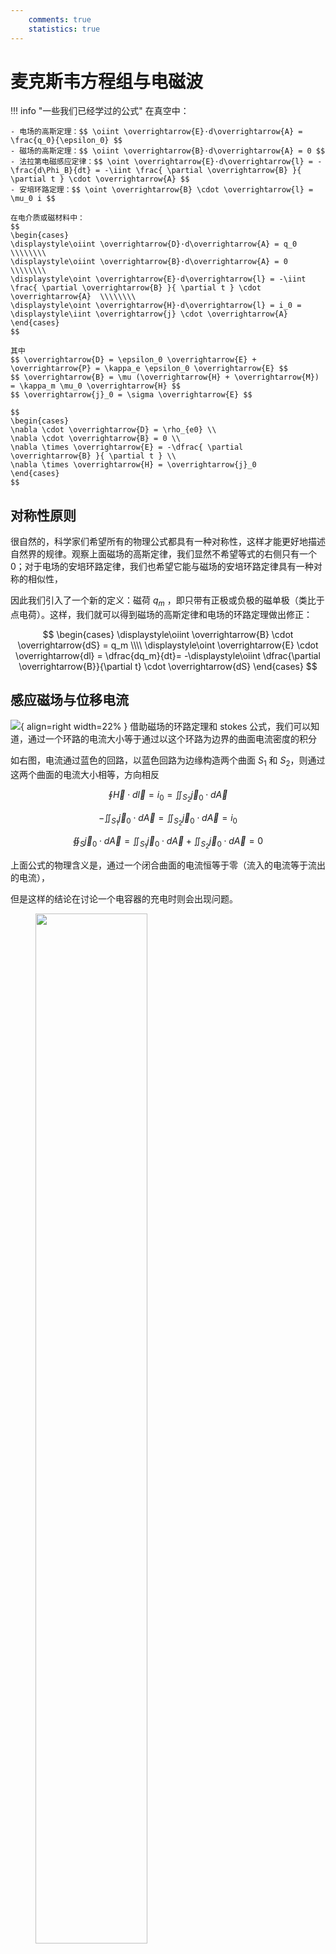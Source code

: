 ```yaml
---
    comments: true
    statistics: true
---
```


# 麦克斯韦方程组与电磁波

!!! info "一些我们已经学过的公式"
    在真空中：

    - 电场的高斯定理：$$ \oiint \overrightarrow{E}·d\overrightarrow{A} = \frac{q_0}{\epsilon_0} $$
    - 磁场的高斯定理：$$ \oiint \overrightarrow{B}·d\overrightarrow{A} = 0 $$
    - 法拉第电磁感应定律：$$ \oint \overrightarrow{E}·d\overrightarrow{l} = -\frac{d\Phi_B}{dt} = -\iint \frac{ \partial \overrightarrow{B} }{ \partial t } \cdot \overrightarrow{A} $$
    - 安培环路定理：$$ \oint \overrightarrow{B} \cdot \overrightarrow{l} = \mu_0 i $$

    在电介质或磁材料中：
    $$
    \begin{cases}
    \displaystyle\oiint \overrightarrow{D}·d\overrightarrow{A} = q_0 \\\\\\\\
    \displaystyle\oiint \overrightarrow{B}·d\overrightarrow{A} = 0 \\\\\\\\
    \displaystyle\oint \overrightarrow{E}·d\overrightarrow{l} = -\iint \frac{ \partial \overrightarrow{B} }{ \partial t } \cdot \overrightarrow{A}  \\\\\\\\
    \displaystyle\oint \overrightarrow{H}·d\overrightarrow{l} = i_0 = \displaystyle\iint \overrightarrow{j} \cdot \overrightarrow{A}
    \end{cases}
    $$

    其中
    $$ \overrightarrow{D} = \epsilon_0 \overrightarrow{E} + \overrightarrow{P} = \kappa_e \epsilon_0 \overrightarrow{E} $$
    $$ \overrightarrow{B} = \mu (\overrightarrow{H} + \overrightarrow{M}) = \kappa_m \mu_0 \overrightarrow{H} $$
    $$ \overrightarrow{j}_0 = \sigma \overrightarrow{E} $$

    $$
    \begin{cases}
    \nabla \cdot \overrightarrow{D} = \rho_{e0} \\
    \nabla \cdot \overrightarrow{B} = 0 \\
    \nabla \times \overrightarrow{E} = -\dfrac{ \partial \overrightarrow{B} }{ \partial t } \\
    \nabla \times \overrightarrow{H} = \overrightarrow{j}_0
    \end{cases}
    $$

## 对称性原则

很自然的，科学家们希望所有的物理公式都具有一种对称性，这样才能更好地描述自然界的规律。观察上面磁场的高斯定律，我们显然不希望等式的右侧只有一个0；对于电场的安培环路定律，我们也希望它能与磁场的安培环路定律具有一种对称的相似性，

因此我们引入了一个新的定义：磁荷 $q_m$ ，即只带有正极或负极的磁单极（类比于点电荷）。这样，我们就可以得到磁场的高斯定律和电场的环路定理做出修正：

$$ \begin{cases}
\displaystyle\oiint \overrightarrow{B} \cdot \overrightarrow{dS} = q_m \\\\
\displaystyle\oint \overrightarrow{E} \cdot \overrightarrow{dl} = \dfrac{dq_m}{dt}= -\displaystyle\oiint \dfrac{\partial \overrightarrow{B}}{\partial t} \cdot \overrightarrow{dS}
\end{cases} $$

## 感应磁场与位移电流

![](./assets/磁场环路定理与stokes公式.png){ align=right width=22% }
借助磁场的环路定理和 stokes 公式，我们可以知道，通过一个环路的电流大小等于通过以这个环路为边界的曲面电流密度的积分

如右图，电流通过蓝色的回路，以蓝色回路为边缘构造两个曲面 $S_1$ 和 $S_2$，则通过这两个曲面的电流大小相等，方向相反

$$ \oint \overrightarrow{H} \cdot d\overrightarrow{l} = i_0 = \iint_{S_2} \overrightarrow{j}_0 \cdot d\overrightarrow{A} $$

$$ -\iint_{S_1} \overrightarrow{j}_0 \cdot d\overrightarrow{A} = \iint_{S_2} \overrightarrow{j}_0 \cdot d\overrightarrow{A} = i_0 $$

$$ \oiint_S \overrightarrow{j}_0 \cdot d\overrightarrow{A} = \iint_{S_1} \overrightarrow{j}_0 \cdot d\overrightarrow{A} + \iint_{S_2} \overrightarrow{j}_0 \cdot d\overrightarrow{A} = 0 $$

上面公式的物理含义是，通过一个闭合曲面的电流恒等于零（流入的电流等于流出的电流），

但是这样的结论在讨论一个电容器的充电时则会出现问题。

<figure>
    <img src="../assets/电容器充电.png" width="65%" />
</figure>

对于（1，2）构成的闭合曲面以及（1，4）构成的闭合曲面，其内部的电流之和为零。但当我们选择曲面（1，3）时，就发现电流从曲面1进入，但并没有从曲面3流出，这就说明我们上面的结论存在问题。

为了解决这个问题，我们引入了位移电流 $I_D$ 的概念。位移电流是由于电场的变化而产生的，它的大小与电场的变化率成正比，方向与电场的变化方向相同。
$$ \oint \overrightarrow{H} \cdot d\overrightarrow{l} = I_{free} + I_D $$

但是位移电流的概念是怎么得到的呢？我们可以从下面的推导中看到：

首先考虑（1，3）构成的曲面 $S$，电流只进入不流出
$$ \oiint_S \overrightarrow{j}_0 \cdot d\overrightarrow{A} = -\dfrac{dq_0}{dt} $$
又根据高斯定律，
$$ \oiint_S \overrightarrow{D} \cdot d\overrightarrow{A} = q_0 $$
于是
$$ \dfrac{dq_0}{dt} = \dfrac{d}{dt} \oiint_S \overrightarrow{D} \cdot d\overrightarrow{A} = \oiint_S \dfrac{\partial \overrightarrow{D}}{\partial t} \cdot d\overrightarrow{A} $$

$$ \therefore \oiint_S \left( \overrightarrow{j}_0 + \dfrac{\partial \overrightarrow{D}}{\partial t} \right) \cdot d\overrightarrow{A} = 0 $$

此时在曲面1进入的量等于从曲面3流出的量，即

$$ -\oiint_{S_1} \left( \overrightarrow{j}_0 + \dfrac{\partial \overrightarrow{D}}{\partial t} \right) \cdot d\overrightarrow{A} = \oiint_{S_2} \left( \overrightarrow{j}_0 + \dfrac{\partial \overrightarrow{D}}{\partial t} \right) \cdot d\overrightarrow{A} $$

考虑到电位移矢量与磁感应强度的对称关系，我们也可以定义一个类似于磁通量的物理量：电位移通量
!!! info 
    电位移通量 
    $$ \Phi_D = \iint \overrightarrow{D} \cdot d\overrightarrow{A} $$
    位移电流
    $$ I_D = \dfrac{d\Phi_D}{dt} = \iint \dfrac{\partial \overrightarrow{D}}{\partial t} \cdot d\overrightarrow{A} $$
    位移电流密度
    $$ \overrightarrow{j}_D = \dfrac{\partial \overrightarrow{D}}{\partial t} $$

综合以上的内容，我们就得到了新的安培环路定理：
$$ \oint \overrightarrow{H} \cdot d\overrightarrow{l} = i_0 + i_D = \iint \left( \overrightarrow{j}_0 + \dfrac{\partial \overrightarrow{D}}{\partial t} \right) \cdot d\overrightarrow{A} $$

根据 stokes 公式，我们可以得到

$$ \begin{aligned}
\oint \overrightarrow{H} \cdot d\overrightarrow{l} &= \iint \left( \overrightarrow{j}_0 + \dfrac{\partial \overrightarrow{D}}{\partial t} \right) \cdot d\overrightarrow{A} \\\\
&= \iint \nabla \times \overrightarrow{H} \cdot d\overrightarrow{A}
\end{aligned} $$

于是
$$ \nabla \times \overrightarrow{H} = \overrightarrow{j}_0 + \dfrac{\partial \overrightarrow{D}}{\partial t} $$

!!! example
    ![](./assets/电容器的位移电流.png){align=right width=30%}

    $$ \begin{aligned}
    & E = \dfrac{\sigma_e}{\epsilon_0} = \dfrac{q}{\epsilon_0 A} , \quad \overrightarrow{D} = \epsilon_0 \overrightarrow{E} \\\\
    & \Rightarrow q = \epsilon_0 A E = \epsilon_0 A \Phi_E = AD \\\\
    & \Rightarrow i_0 = \dfrac{dq}{dt} = \epsilon_0 \dfrac{d \Phi_E}{dt} = \dfrac{d \Phi_D}{dt} = i_D 
    \end{aligned} $$

    充电时，两个电极板之间的位移电流的大小等于导线中电流的大小，这样就使得整个电路中的电流是“连续”的。

    充满电之后，$i_0 = i_D = 0$

![](./assets/涡旋磁场1.png){ align=left width=25% }

![](./assets/涡旋磁场2.png){ align=right width=25% }

当电极板之间是真空（没有电介质）时

$$ \begin{aligned}
\oint \overrightarrow{H} \cdot d\overrightarrow{l} &= \int \int \frac{\partial \overrightarrow{D}}{\partial t} \cdot d\overrightarrow{A}  \enspace (I_D) \\\\
\Rightarrow \oint \frac{\overrightarrow{B}}{\mu_0} \cdot d\overrightarrow{l} &= \epsilon_0 \int \int \frac{\partial \overrightarrow{E}}{\partial t} \cdot d\overrightarrow{A} \\\\
\Rightarrow \oint \overrightarrow{B} \cdot d\overrightarrow{l} &= \mu_0 \epsilon_0 \int \int \frac{\partial \overrightarrow{E}}{\partial t} \cdot d\overrightarrow{A}
\end{aligned} $$

于是从最后一个式子我们可以知道：变化的电场会产生一个涡旋的磁场（eddy magnetic field）。

!!! tip
    电场的变化会产生涡旋磁场，磁场的变化会产生涡旋电场。
    
    但磁场变化时由于楞次定律的存在，涡旋电场的方向与磁场变化的方向**相反**（有负号）；而电场变化时，涡旋磁场的方向与电场变化的方向**相同**（无负号）。

    $$ \oint \overrightarrow{E} \cdot d\overrightarrow{l} = -\iint \dfrac{\partial \overrightarrow{B}}{\partial t} \cdot d\overrightarrow{A} $$

    $$ \oint \overrightarrow{B} \cdot d\overrightarrow{l} = \mu_0 \epsilon_0 \int \int \frac{\partial \overrightarrow{E}}{\partial t} \cdot d\overrightarrow{A} $$

经过上面的讨论和拓展后，我们就得到了麦克斯韦方程组：

!!! info "麦克斯韦方程组"
    在真空中：

    - 电场的高斯定理：$$ \oiint \overrightarrow{E}·d\overrightarrow{A} = \frac{q_0}{\epsilon_0} $$
    - 磁场的高斯定理：$$ \oiint \overrightarrow{B}·d\overrightarrow{A} = 0 $$
    - 法拉第电磁感应定律：$$ \oint \overrightarrow{E}·d\overrightarrow{l} = -\frac{d\Phi_B}{dt} = -\iint \frac{ \partial \overrightarrow{B} }{ \partial t } \cdot \overrightarrow{A} $$
    - 安培环路定理（被麦克斯韦拓展）：$$ \oint \overrightarrow{B} \cdot \overrightarrow{l} = \mu_0 i + \mu_0 \epsilon_0 \iint \frac{ \partial \overrightarrow{E} }{ \partial t } \cdot \overrightarrow{A} $$

    在电介质或磁材料中：
    $$
    \begin{cases}
    \displaystyle\oiint \overrightarrow{D}·d\overrightarrow{A} = q_0 \\\\\\\\
    \displaystyle\oiint \overrightarrow{B}·d\overrightarrow{A} = 0 \\\\\\\\
    \displaystyle\oint \overrightarrow{E}·d\overrightarrow{l} = -\iint \frac{ \partial \overrightarrow{B} }{ \partial t } \cdot \overrightarrow{A} \\\\\\\\
    \displaystyle\oint \overrightarrow{H}·d\overrightarrow{l} = i_0 + \frac{ \partial \overrightarrow{D} }{ \partial t } \cdot \overrightarrow{A}
    \end{cases}
    $$

    其中
    $$ \overrightarrow{D} = \epsilon \overrightarrow{E} + \overrightarrow{P} = \kappa_e \epsilon_0 \overrightarrow{E} $$
    $$ \overrightarrow{B} = \mu (\overrightarrow{H} + \overrightarrow{M}) = \kappa_m \mu_0 \overrightarrow{H} $$
    $$ \overrightarrow{j}_0 = \sigma \overrightarrow{E} $$

    $$
    \begin{cases}
    \nabla \cdot \overrightarrow{D} = \rho_{e0} \\
    \nabla \cdot \overrightarrow{B} = 0 \\
    \nabla \times \overrightarrow{E} = -\dfrac{ \partial \overrightarrow{B} }{ \partial t } \\
    \nabla \times \overrightarrow{H} = \overrightarrow{j}_0 + \dfrac{\partial \overrightarrow{D}}{\partial t}
    \end{cases}
    $$

## 电磁波

### 电磁波的传播

- 电磁波的传播不需要介质，可以在真空中传播

<figure>
    <img src="../assets/电磁波的传播.png" width="65%" />
</figure>

- 变化的磁场会产生涡旋的电场：$$ \oint \overrightarrow{E} \cdot d\overrightarrow{l} = -\iint \dfrac{\partial \overrightarrow{B}}{\partial t} \cdot d\overrightarrow{A} $$
- 变化的电场会产生涡旋的磁场：$$ \oint \overrightarrow{H} \cdot d\overrightarrow{l} = \iint \frac{\partial \overrightarrow{D}}{\partial t} \cdot d\overrightarrow{A} $$

    假如由于感应产生的电场和磁场的都在不断变化，那么就会形成”一串“不断传播的电磁场，这就是电磁波。

    <figure>
        <img src="../assets/涡旋电场和涡旋磁场.png" width="75%" />
    </figure>

!!! note 
    在自由空间（真空）中，
    $$ \rho_{e0} = 0, \quad \overrightarrow{j}_0 = 0 $$
    在自由空间中传播的电磁波具有以下 5 条性质：

    1. 电磁波是横波，电场和磁场均垂直于传播方向 $\overrightarrow{E} \perp \overrightarrow{k}, \quad \overrightarrow{H} \perp \overrightarrow{k}$

        <figure>
            <img src="../assets/电磁波是横波.png" width="75%" />
        </figure>
        
    2. 电场和磁场始终相互垂直 $\overrightarrow{E} \perp \overrightarrow{H}$
    3. $E$ 与 $H$ 同相位

        <figure>
            <img src="../assets/电场与磁场同相位.png" width="75%" />
        </figure>

    4. $\sqrt{\kappa_e \epsilon_0} E_0 = \sqrt{\kappa_m \mu_0} H_0$
    5. 电磁波的传播速度为：$$ v = \frac{1}{\sqrt{\kappa_e \epsilon_0 \kappa_m \mu_0}} $$

        在真空中，$\kappa_e = \kappa_m = 1$，所以 $$v = \dfrac{1}{\sqrt{\epsilon_0 \mu_0}} = c = 3 \times 10^8 m/sLV $$

### 从麦克斯韦方程组到电磁波

我们利用麦克斯韦方程组推导出一些电磁波的性质：

$$ 
\begin{cases}
\displaystyle\oiint \overrightarrow{E}·d\overrightarrow{A} = \dfrac{q_0}{\epsilon_0} \\\\
\displaystyle\oiint \overrightarrow{B}·d\overrightarrow{A} = 0 \\\\
\displaystyle\oint \overrightarrow{E}·d\overrightarrow{l} = -\iint \dfrac{ \partial \overrightarrow{B} }{ \partial t } \cdot \overrightarrow{A} \\\\
\displaystyle\oint \overrightarrow{B} \cdot \overrightarrow{l} = \mu_0 i + \mu_0 \epsilon_0 \iint \dfrac{ \partial \overrightarrow{E} }{ \partial t } \cdot \overrightarrow{A}
\end{cases}
\Longrightarrow
\begin{cases}
\text{in free space} (\rho_{e0} = 0, \overrightarrow{j}_0 = 0) \\\\
\nabla \cdot \overrightarrow{D} = \rho_{e0} \\\\
\nabla \cdot \overrightarrow{B} = 0 \\\\
\nabla \times \overrightarrow{E} = -\dfrac{ \partial \overrightarrow{B} }{ \partial t } = -\kappa_m \mu_0 \dfrac{ \partial \overrightarrow{H} }{ \partial t } \\\\
\nabla \times \overrightarrow{H} = \overrightarrow{j}_0 + \dfrac{\partial \overrightarrow{D}}{\partial t}
\end{cases}
$$

根据向量点乘与叉乘的含义，我们可以把右侧的式子进行展开

$$
\begin{cases}
\dfrac{\partial E_x}{\partial x} + \dfrac{\partial E_y}{\partial y} + \dfrac{\partial E_z}{\partial z} = 0 \\\\
\begin{vmatrix}
\hat{i} & \hat{j} & \hat{k} \\\\
\dfrac{\partial}{\partial x} & \dfrac{\partial}{\partial y} & \dfrac{\partial}{\partial z} \\\\
E_x & E_y & E_z
\end{vmatrix} = -\kappa_m \mu_0 \left(
\dfrac{\partial H_x}{\partial t} \hat{i} +
\dfrac{\partial H_y}{\partial t} \hat{j} +
\dfrac{\partial H_z}{\partial t} \hat{k}
\right) \\\\
\dfrac{\partial H_x}{\partial x} + \dfrac{\partial H_y}{\partial y} + \dfrac{\partial H_z}{\partial z} = 0 \\\\
\begin{vmatrix}
\hat{i} & \hat{j} & \hat{k} \\\\
\dfrac{\partial}{\partial x} & \dfrac{\partial}{\partial y} & \dfrac{\partial}{\partial z} \\\\
H_x & H_y & H_z
\end{vmatrix} = \kappa_e \epsilon_0 \left(
\dfrac{\partial E_x}{\partial t} \hat{i} +
\dfrac{\partial E_y}{\partial t} \hat{j} +
\dfrac{\partial E_z}{\partial t} \hat{k}
\right)
\end{cases}
$$

首先假设一个点波源，它发出的电磁波就是一个球面，在很远处的自由空间中，取一个较小的弧面，这个弧面的电磁波可以近似认为是一个**平面波**。以电磁波传播的方向为$z$轴，电场和磁场所在方向分别为$x$轴和$y$轴。

<figure>
    <img src="../assets/平面波.png" width="75%" />
</figure>

将上面得到的式子展开，那么就可以得到以下8个方程：

$$
\begin{align*}
    &\frac{\partial E_x}{\partial x} + \frac{\partial E_y}{\partial y} + \frac{\partial E_z}{\partial z} = 0 \tag{1} \\\\
    &\frac{\partial E_z}{\partial y} - \frac{\partial E_y}{\partial z} = -\kappa_m \mu_0 \frac{\partial H_x}{\partial t} \tag{2-1} \\\\
    &\frac{\partial E_x}{\partial z} - \frac{\partial E_z}{\partial x} = -\kappa_m \mu_0 \frac{\partial H_y}{\partial t} \tag{2-2} \\\\
    &\frac{\partial E_y}{\partial x} - \frac{\partial E_x}{\partial y} = -\kappa_m \mu_0 \frac{\partial H_z}{\partial t} \tag{2-3} \\\\
    &\frac{\partial H_x}{\partial x} + \frac{\partial H_y}{\partial y} + \frac{\partial H_z}{\partial z} = 0 \tag{3} \\\\
    &\frac{\partial H_z}{\partial y} - \frac{\partial H_y}{\partial z} = \kappa_e \epsilon_0 \frac{\partial E_x}{\partial t} \tag{4-1} \\\\
    &\frac{\partial H_x}{\partial z} - \frac{\partial H_z}{\partial x} = \kappa_e \epsilon_0 \frac{\partial E_y}{\partial t} \tag{4-2} \\\\
    &\frac{\partial H_y}{\partial x} - \frac{\partial H_x}{\partial y} = \kappa_e \epsilon_0 \frac{\partial E_z}{\partial t} \tag{4-3}
\end{align*}
$$

接下来我们将使用这些方程来推导电磁波的5条性质。

### 横波

首先我们知道电场强度 $E$ 在$x$和$y$方向上的分量都与$x$和$y$无关，仅与$z$和时间$t$有关，磁场强度 $H$ 也是如此，因此
$$ \dfrac{\partial E_x}{\partial x} = \dfrac{\partial E_y}{\partial y} = \dfrac{\partial E_x}{\partial y} = \dfrac{\partial E_y}{\partial x} = 0 $$
$$ \dfrac{\partial H_x}{\partial x} = \dfrac{\partial H_y}{\partial y} = \dfrac{\partial H_x}{\partial y} = \dfrac{\partial H_y}{\partial x} = 0 $$
把它们带入上面的方程中，就有

$$ \begin{aligned}
\text{From} \quad (1) &\Longrightarrow \dfrac{\partial E_z}{\partial z} = 0 \\\\
(2-3) &\Longrightarrow \dfrac{\partial H_z}{\partial t} = 0 \\\\
(3) &\Longrightarrow \dfrac{\partial H_z}{\partial z} = 0 \\\\
(4-3) &\Longrightarrow \dfrac{\partial E_z}{\partial t} = 0
\end{aligned} $$

因此电场强度和磁场强度在$z$方向的分量$E_z, H_z$与空间和时间都无关，是一个常数，我们不妨将它们都设为0，即$E_z = H_z = 0$。

于是我们就得到 $\overrightarrow{E}$ 和 $\overrightarrow{H}$ 都与传播方向垂直
$$ \overrightarrow{E} \perp \overrightarrow{k}, \quad \overrightarrow{H} \perp \overrightarrow{k} $$

### 电场与磁场相互垂直 $\overrightarrow{E} \perp \overrightarrow{H}$

利用刚刚得到的 $E_z = H_z = 0$，再重新带入方程组中，我们有

$$ \begin{aligned}
\text{From} \quad (2-1) &\Longrightarrow \dfrac{\partial E_y}{\partial z} = \kappa_m \mu_0 \dfrac{\partial H_x}{\partial t} \\\\
(2-2) &\Longrightarrow \dfrac{\partial E_x}{\partial z} = -\kappa_m \mu_0 \dfrac{\partial H_y}{\partial t} \\\\
(4-1) &\Longrightarrow \dfrac{\partial H_y}{\partial z} = -\kappa_e \epsilon_0 \dfrac{\partial E_x}{\partial t} \\\\
(4-2) &\Longrightarrow \dfrac{\partial H_x}{\partial z} = \kappa_e \epsilon_0 \dfrac{\partial E_y}{\partial t}
\end{aligned} $$

由于$x$轴和$y$轴是可以任意定义的，那么我们不妨设电场$\overrightarrow{E}$的方向为$x$轴的方向，于是
$$ \overrightarrow{E} \parallel \text{x axis} \quad \Rightarrow \quad E_x \neq 0, E_y = 0 $$

再把它带入上面的（2-1）和（4-2）中，就有

$$ \dfrac{\partial H_x}{\partial t} = \dfrac{\partial H_x}{\partial z} = 0 $$

这说明此时磁场强度$\overrightarrow{H}$的方向沿着$y$轴，于是就说明了电场强度$\overrightarrow{E}$和磁场强度$\overrightarrow{H}$始终相互垂直。
$$ \overrightarrow{E} \perp \overrightarrow{H} $$

### 波动方程

<figure>
    <img src="../assets/波动方程.png" width="75%" />
</figure>

下面我们来推导电磁波剩余的3条性质。

对上面四个方程中（2-2）的两边对$t$求偏导，有
$$ \frac{\partial^2 E_x}{\partial z^2} = -\kappa_m \mu_0 \frac{\partial}{\partial t} \cdot \frac{\partial H_y}{\partial z} = \kappa_m \mu_0 K_e \epsilon_0 \frac{\partial^2 E_x}{\partial t^2} $$

同理我们可以对（4-1）两边做相同的操作，就与就得到以下两个方程：

$$ \begin{cases}
\frac{\partial^2 E_x}{\partial z^2} - \kappa_e \epsilon_0 K_m \mu_0 \frac{\partial^2 E_x}{\partial t^2} &= 0 \\\\
\frac{\partial^2 H_y}{\partial z^2} - \kappa_e \epsilon_0 K_m \mu_0 \frac{\partial^2 H_y}{\partial t^2} &= 0
\end{cases} $$

对于这两个方程，我们可以猜测他们的根具有如下的形式：

$$ \begin{cases}
E_x=E_{x0} e^{i(\omega t - kz)} \\
H_y=H_{y0} e^{i(\omega t - kz)}
\end{cases} $$

其中 $\omega=\frac{2\pi}{T}$ 是角频率，$k=\dfrac{2\pi}{\lambda}$ 是波数，$\lambda$ 是波长。

带入上面的方程中，得到

$$ \begin{cases}
k^2 = \kappa_e \epsilon_0 \kappa_m \mu_0 \omega^2 \\
k = \omega \sqrt{\kappa_e \epsilon_0 \kappa_m \mu_0}
\end{cases} $$

又因为 $v = \dfrac{\lambda}{T} = \dfrac{\omega}{k}$，所以

$$ v=\dfrac{\omega}{k}= \dfrac{1}{\sqrt{\kappa_e \epsilon_0 \kappa_m \mu_0}} $$ 

并且在真空中，磁导率 $\kappa_m = 1$，电导率 $\kappa_e = 1$，带入数据计算后发现 $v = \dfrac{1}{\sqrt{ \epsilon_0 \mu_0}} = 3 \times 10^8 m/s = c$。

因此我们就证明了上面提到的电磁波的第5条性质，并且还推测**光也是一种电磁波**。

!!! tip
    我们在中学中已经学到过，光在非真空的介质中传播速度为 $v = \dfrac{c}{n}$，其中 $n$ 是介质的折射率，$c$ 是真空中的光速。对比上面的式子，我们发现 
    $$ v = \dfrac{1}{\sqrt{\kappa_e \epsilon_0 \kappa_m \mu_0}} = \dfrac{c}{\sqrt{\kappa_e \kappa_m}} $$
    因此我们可以得到折射率实际上就是
    $$ n = \sqrt{\kappa_e \kappa_m} $$
 
进一步地，我们将上面的试探解带入式（2-2）$ \dfrac{\partial E_x}{\partial z} = -\kappa_m \mu_0 \dfrac{\partial H_y}{\partial t} $ 中，就有

$$ \begin{aligned}
-i k E_{x_0} e^{i(\omega t - kx)} &= -\kappa_m \mu_0 i \omega H_{y_0} e^{i(\omega t - kx)} \\\\
k E_{x_0} &= \kappa_m \mu_0 \omega H_{y_0} \\\\
E_{x_0} &= \kappa_m \mu_0 \frac{\omega}{k} H_{y_0} = \kappa_m \mu_0 v H_{y_0} \\\\
&= \kappa_m \mu_0 \frac{1}{\sqrt{\kappa_m \mu_0 \kappa_e \varepsilon_0}} H_{y_0} \\\\
\sqrt{\kappa_e \varepsilon_0} E_{x_0} &= \sqrt{\kappa_m \mu_0} H_{y_0} \\\\
\sqrt{\kappa_e \varepsilon_0} E_{x_0} e^{i \phi_E} &= \sqrt{\kappa_m \mu_0} H_{y_0} e^{i \phi_H}
\end{aligned} $$

那么我们就利用波动方程一次性证明了第3和第4条性质

$$ \begin{cases}
\sqrt{\kappa_e \varepsilon_0} E_0 = \sqrt{\kappa_m \mu_0} H_0 \\
\phi_E = \phi_H
\end{cases} $$

!!! note “真空中 $E$ 与 $B$ 的关系”
    在真空中，$\kappa_e = \kappa_m = 1$，所以
    $$ \sqrt{\varepsilon_0} E_0 = \sqrt{\mu_0} H_0 $$
    $$ E_0 = \dfrac{\mu_0 H_0}{\sqrt{\varepsilon_0 \mu_0}}=cB_0 $$
    或者
    $$ B_0 = \dfrac{E_0}{c} $$

    因此我们知道在真空中电场强度与磁感应强度只差一个常数——光速，并且磁感应强度的大小远小于电场强度。因此在实际的实验中，电场的测量是远比磁场方便的，后续我们在讨论光的强度等问题时，都是默认以电场强度为基准，而不考虑磁感应强度。

## 电磁波的能流密度和动量

### 电磁波的能流密度

![](./assets/电磁波的能量.png){ align=right width=30% }

电磁波的能量包括电场和磁场两部分
$$ U = \iiint \left( \dfrac{1}{2} \varepsilon_0 E^2 + \dfrac{1}{2} \dfrac{B^2}{\mu_0} \right) dv $$

上面的式子仅对于真空中的电磁波有效，对于更一般的情况
$$ U = U_E + U_B = \iiint \left( \dfrac{1}{2} \varepsilon_0 E^2 + \dfrac{1}{2} \dfrac{B^2}{\mu_0} \right) dv $$

接下来我们考虑电磁波的能量随时间变化的速率

$$ \begin{aligned}
\dfrac{dU}{dt} &= \dfrac{d}{dt} \iiint \left( \dfrac{1}{2} \overrightarrow{D} \cdot \overrightarrow{E} + \dfrac{1}{2} \overrightarrow{B} \cdot \overrightarrow{H} \right) dv \\\\
&= \dfrac{1}{2} \iiint \dfrac{\partial}{\partial t} \left( \overrightarrow{D} \cdot \overrightarrow{E} + \overrightarrow{B} \cdot \overrightarrow{H} \right) dv
\end{aligned} $$

为了更好地分析，我们可以把被积分的式子展开

$$ \begin{aligned}
\dfrac{\partial}{\partial t} \left( \overrightarrow{D} \cdot \overrightarrow{E} + \overrightarrow{B} \cdot \overrightarrow{H} \right) 
&= \kappa_e \varepsilon_0 \dfrac{\partial}{\partial t} (\overrightarrow{E} \cdot \overrightarrow{E}) + \kappa_m \mu_0 \dfrac{\partial}{\partial t} (\overrightarrow{H} \cdot \overrightarrow{H}) \\\\
&= 2 \kappa_e \varepsilon_0 \overrightarrow{E} \cdot \dfrac{\partial \overrightarrow{E}}{\partial t} + 2 \kappa_m \mu_0 \overrightarrow{H} \cdot \dfrac{\partial \overrightarrow{H}}{\partial t} \\\\
&= 2 \overrightarrow{E} \cdot \dfrac{\partial \overrightarrow{D}}{\partial t} + 2 \overrightarrow{H} \cdot \dfrac{\partial \overrightarrow{B}}{\partial t}
\end{aligned} $$

化简整理到这一步之后，我们可以回忆麦克斯韦方程组

$$ \begin{cases}
\dfrac{\partial \overrightarrow{D}}{\partial t} = \nabla \times \overrightarrow{H} - \overrightarrow{j}_0 \\\\
\dfrac{\partial \overrightarrow{B}}{\partial t} = -\nabla \times \overrightarrow{E}
\end{cases} $$

带入上式后就得到

$$ \begin{aligned}
\dfrac{\partial}{\partial t} \left( \overrightarrow{D} \cdot \overrightarrow{E} + \overrightarrow{B} \cdot \overrightarrow{H} \right) 
&= 2 \overrightarrow{E} \cdot \dfrac{\partial \overrightarrow{D}}{\partial t} + 2 \overrightarrow{H} \cdot \dfrac{\partial \overrightarrow{B}}{\partial t} \\\\
&= 2 \left[ \overrightarrow{E} \cdot (\nabla \times \overrightarrow{H}) - \overrightarrow{H} \cdot (\nabla \times \overrightarrow{E}) - \overrightarrow{j}_0 \cdot \overrightarrow{E} \right] \\\\
&= -2 \nabla \cdot (\overrightarrow{E} \times \overrightarrow{H}) - 2 \overrightarrow{j}_0 \cdot \overrightarrow{E}
\end{aligned} $$

上面最后一步的化简我们使用了下面这个公式
$$ \overrightarrow{E} \cdot (\nabla \times \overrightarrow{H}) - \overrightarrow{H} \cdot (\nabla \times \overrightarrow{E}) = - \nabla \cdot (\overrightarrow{E} \times \overrightarrow{H}) $$

最后利用高斯定律再次对整个式子进行整理

$$ \begin{aligned}
\dfrac{dU}{dt} &= - \iiint \nabla \cdot (\overrightarrow{E} \times \overrightarrow{H}) dv - \iiint (\overrightarrow{j}_0 \cdot \overrightarrow{E}) dv \\\\
&= - \iint (\overrightarrow{E} \times \overrightarrow{H}) \cdot d\overrightarrow{A} - \iiint (\overrightarrow{j}_0 \cdot \overrightarrow{E}) dv
\end{aligned} $$

#### 化简方程右边的第二项

下面我们来看看上式中第二项 $ \displaystyle\iiint (\overrightarrow{j}_0 \cdot \overrightarrow{E}) dv $  具体是什么

![](./assets/电磁波能流密度第二项.png){ align=right width=23% }

根据欧姆定律的微分形式，我们知道 
$$ \overrightarrow{j}_0 =\sigma (\overrightarrow{E}+\overrightarrow{K}) $$ 
$$ \therefore \overrightarrow{E}=\dfrac{1}{\sigma} \overrightarrow{j}_0 - \overrightarrow{K} = \rho\overrightarrow{j}_0 - \overrightarrow{K} $$

所以

$$ \begin{aligned}
\iiint \left( \overrightarrow{j_0} \cdot \overrightarrow{E} \right) dv & = \left( \overrightarrow{j_0} \cdot \overrightarrow{E} \right) \Delta A \cdot \Delta l \\\\
& = \overrightarrow{j_0} \cdot \left( \rho \overrightarrow{j_0} - \overrightarrow{K} \right) \Delta A \cdot \Delta l \\\\
& = \rho j_0^2 \Delta A \cdot \Delta l - \overrightarrow{j_0} \cdot \overrightarrow{K} \Delta A \cdot \Delta l \\\\
& = \rho \frac{\Delta l}{\Delta A} \left( j_0 A \right)^2 - \left( j_0 A \right) \left( \overrightarrow{K} \cdot \Delta l \right) \\\\
& = R i_0^2 - i_0 \Delta \varepsilon \\\\
& = Q - P
\end{aligned} $$

在这里，$Q$ 代表的是电流由于电阻发热的功率，$P$ 是电源提供的功率。

#### 玻印廷矢量（Poynting vector）

$$ \dfrac{dU}{dt} = - \iint (\overrightarrow{E} \times \overrightarrow{H}) \cdot d\overrightarrow{A} - \iiint (\overrightarrow{j}_0 \cdot \overrightarrow{E}) dv $$


我们也可以对方程的第一项进行化简，我们引入一个新的矢量：玻印廷矢量（Poynting vector）$\overrightarrow{S}$，定义为
$$ \overrightarrow{S} = \overrightarrow{E} \times \overrightarrow{H} $$

那么我们最终将上面的方程化简为
$$ \dfrac{dU}{dt} = - \iint \overrightarrow{S} \cdot d\overrightarrow{A} - \iiint (\overrightarrow{j}_0 \cdot \overrightarrow{E}) dv $$

其中，$ \displaystyle \iint \overrightarrow{S} \cdot d\overrightarrow{A} $ 表示表面积为 $A$ 的面积上电磁波在单位时间内向外辐射出的能量，称为电磁波能量通量

!!! info "Poynting Vector"
    $$ \overrightarrow{S} = \overrightarrow{E} \times \overrightarrow{H} = \dfrac{\overrightarrow{E} \times \overrightarrow{B}}{\mu_0}  $$

    - $\overrightarrow{S}$ 的方向是电磁波传播的方向
    - $\overrightarrow{S}$ 大小的均值就是电磁波在单位时间内通过单位面积的能量

    $$ S = \dfrac{EB}{\mu_0} = \dfrac{E^2}{\mu_0 c} = \dfrac{E^2}{Z_0} = \dfrac{E^2}{377 \Omega} $$
    其中 $Z_0 = \mu_0 c = 377 \Omega$ 是真空中的特征阻抗

    电磁波的**强度**就是玻印廷矢量在时间和空间上的均值（单位时间、单位面积），单位为瓦特每平方米（W/m²）

    $$ I = \left< I \right> = \dfrac{\left< E^2 \right>}{Z_0} = \dfrac{E_{max}^2}{377 \Omega} \left< sin^2(kz - \omega t) \right> = \dfrac{1}{2} \dfrac{E_{max}^2}{377 \Omega} $$

### 电磁波的能量密度

我们知道电场的能量密度和磁场的能量密度分别为
$$ u_E = \dfrac{1}{2} \varepsilon_0 E^2, \quad u_B = \dfrac{1}{2} \dfrac{B^2}{\mu_0} $$

而在电磁波中，$B=\dfrac{E}{c}$，于是
$$ u_B = \dfrac{1}{2} \dfrac{B^2}{\mu_0} = \dfrac{1}{2} \dfrac{E^2}{\mu_0 c^2} = \dfrac{1}{2} \dfrac{E^2}{\mu_0 \dfrac{1}{\varepsilon_0 \mu_0}} = \dfrac{1}{2} \varepsilon_0 E^2 = u_E $$

这说明电磁波中电场和磁场的能量密度是相等的，因此电磁波的总能量密度为

$$ u = u_E + u_B = \varepsilon_0 E^2 = \dfrac{B^2}{\mu_0} $$

上面提到过，在实际的实验中 $E$ 要比 $B$ 大很多，更容易测量，因此我们在这里用 $E$ 来表示电磁波总的能量密度。

通常来说，我们更关注电磁波的*平均*能量密度，
$$ \left< u \right> = \varepsilon_0 \left< E^2 \right> = \varepsilon_0 E_{max}^2 \left< sin^2(kz - \omega t) \right> = \dfrac{\varepsilon_0 E_{max}^2}{2} $$

这时我们可以引入电场强度的均方根，$E_{rms} = \dfrac{E_{max}}{\sqrt{2}}$，那么电磁波的平均能量密度就可以表示为
$$ \left< u \right> =  \dfrac{\varepsilon_0 E_{max}^2}{2} = \varepsilon_0 E_{rms}^2 $$

回顾我们上面对**波的强度**的定义，$I$ 可以被定义 为单位面积上的平均功率 = 平均能量密度乘以波的传播速度，即

<figure>
    <img src="../assets/波的强度.png" width="60%" />
</figure>

最后得到的结果依然和我们之前的定义相同！

??? example
    <figure>
        <img src="../assets/波的强度例题.png" width="80%" />
    </figure>
    
## 电路中的能量传输

> 🐯：小心我拿这个出题考你们

<figure>
    <img src="../assets/电路中的能量传输.png" width="50%" />
</figure>

![](./assets/电路中的能量传输-电源中.png){ align=left width=30% }

![](./assets/电路中的能量传输-正极附近.png){ align=left width=30% }

![](./assets/电路中的能量传输-负极附近.png){ width=25% }

$$ \overrightarrow{S} = \overrightarrow{E} \times \overrightarrow{H} $$

- 对于如上图的一个直流电路，我们知道在电源中电场 $E$ 由正极指向负极，电流方向恰好相反，而磁场强度 $H$ 的方向由电流方向决定，根据右手定则，我们可以发现 $S$ 的方向是沿电源的径向向外的。
- 对于与正极相连的导线，在导线的内部有一个由电源提供的电场，方向与导线平行，根据右手定则，我们可以发现 $S$ 的方向是沿导线的径向向内；

    而在导线的外表面，除了电源提供的电场之外，由于外表面还有正电荷，因此总的电场是向导线外倾斜着的，于是 $S$ 的除了具有径向向里的分量之外，还有沿着电流方向的分量。因此我们可以知道能量流动的方向：一方面沿着导线流向电阻，另一方面被导线的电阻消耗

    > 假如导线是超导体的话，能量就不会被导线所消耗，所有的能量都会流向电阻

- 对于与负极相连的导线，我们可以得到类似的分析：

    导线内部的 $S$ 是沿径向向内的；而导线外表面的 $S$ 除了有径向向外的分量之外，还有逆着电流方向的分量

于是最终分析得到的 $S$ 的方向就和第一张图中箭头的方向一致，即能量从电源流向电阻。

### 电磁波的动量与辐射压强

![](./assets/电磁波的动量与辐射压强.png){ align=right width=30% }

当电磁波传播到一个物体上时，根据 $\overrightarrow{j}_0 = \sigma \overrightarrow{E}$，我们可以知道产生的电流方向与电磁波的电场方向一致。这个物体中电子收到的力为
$$ \overrightarrow{f}_L = -e \overrightarrow{v} \times \overrightarrow{B} = -\mu_0 e \overrightarrow{v} \times \overrightarrow{H} $$

因此物体会受到一个沿电磁波传播方向的力，而电磁波也会收到一个相反方向的力，所以电磁波会被反射回去

力 $\Delta F$ 在面积为 $\Delta A$ 的表面上做的功等与电磁波减少的能量

$$ \Delta \overrightarrow{F} \cdot c \Delta t = (\overrightarrow{S}_{in} - \overrightarrow{S}_{out}) \cdot \Delta A \Delta t $$ 

于是

$$ \Delta \overrightarrow{F} = \dfrac{1}{c} (\overrightarrow{S}_{in} - \overrightarrow{S}_{out}) \Delta A $$

电磁波作用在物体上的压强为

$$ P = \dfrac{ \left| \Delta \overrightarrow{F} \right| }{\Delta A} = \dfrac{1}{c} (\left| \overrightarrow{S}_{in} \right| - \left| \overrightarrow{S}_{out} \right|) $$

电磁波的动量变化为

$$ \Delta \overrightarrow{G} = -\Delta \overrightarrow{G}_P = \Delta \overrightarrow{F} \cdot \Delta t = -\dfrac{1}{c} (\overrightarrow{S}_{out} - \overrightarrow{S}_{in}) \Delta A \Delta t $$

于是单位体积内的动量变化为

$$ \begin{aligned}
\Delta \overrightarrow{g} &= \dfrac{\Delta \overrightarrow{G}}{\Delta V} = -\dfrac{1}{c} (\overrightarrow{S}_{out} - \overrightarrow{S}_{in}) \dfrac{\Delta A \Delta t}{\Delta A c \Delta t} \\\\
&= \dfrac{1}{c^2} (\overrightarrow{S}_{out} - \overrightarrow{S}_{in})
\end{aligned} $$

其中 $\overrightarrow{g}_{in}=\dfrac{1}{c^2} \overrightarrow{S}_{in}$ 为入射光的动量密度，$\overrightarrow{g}_{out}=\dfrac{1}{c^2} \overrightarrow{S}_{out}$ 为反射光的动量密度

电磁波的动量密度为
$$ \overrightarrow{g} = \dfrac{1}{c^2} \overrightarrow{S} = \dfrac{1}{c^2} (\overrightarrow{E} \times \overrightarrow{H}) $$

### 光压

因为光就是一种电磁波，所以光照射在物体上也会有压力作用，称之为光压

- 对于黑体（吸收所有的光）来说，光压的大小为 $ P = \dfrac{1}{c} \left| \overrightarrow{S}_{in} \right| = \dfrac{1}{c} EH $
- 对于白体（反射所有的光）来说，光压的大小为 $ P = \dfrac{2}{c} \left| \overrightarrow{S}_{in} \right| = \dfrac{2}{c} EH $

??? example
    <figure>
        <img src="../assets/光压例题.png" width="80%" />
    </figure>


